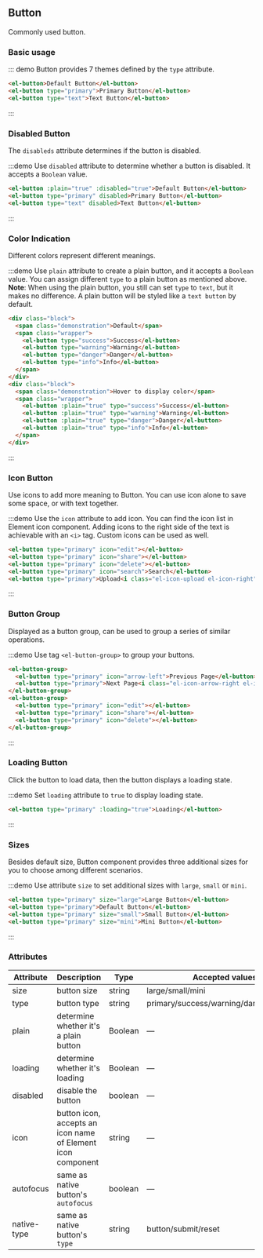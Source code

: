 <script>
  import { addClass } from 'wind-dom/src/class';
  export default {
    data() {
      return {
        isLoading: false,
        isLoading2: false
      };
    },
    methods: {
      handleClick(event) {
        console.log(event);
        alert('button clicked!');
      }
    },
    mounted() {
      this.$nextTick(() => {
        let demos = document.querySelectorAll('.source');
        let thirdDemo = demos[2];
        addClass(thirdDemo, 'intro-block');
      });
    }
  }
</script>

## Button

Commonly used button.

### Basic usage

::: demo Button provides 7 themes defined by the `type` attribute.

```html
<el-button>Default Button</el-button>
<el-button type="primary">Primary Button</el-button>
<el-button type="text">Text Button</el-button>
```
:::

### Disabled Button

The `disableds` attribute determines if the button is disabled.

:::demo Use `disabled` attribute to determine whether a button is disabled. It accepts a `Boolean` value.

```html
<el-button :plain="true" :disabled="true">Default Button</el-button>
<el-button type="primary" disabled>Primary Button</el-button>
<el-button type="text" disabled>Text Button</el-button>
```
:::

### Color Indication

Different colors represent different meanings.

:::demo Use `plain` attribute to create a plain button, and it accepts a `Boolean` value. You can assign different `type` to a plain button as mentioned above. **Note**: When using the plain button, you still can set `type` to `text`, but it makes no difference. A plain button will be styled like a `text button` by default.
```html
<div class="block">
  <span class="demonstration">Default</span>
  <span class="wrapper">
    <el-button type="success">Success</el-button>
    <el-button type="warning">Warning</el-button>
    <el-button type="danger">Danger</el-button>
    <el-button type="info">Info</el-button>
  </span>
</div>
<div class="block">
  <span class="demonstration">Hover to display color</span>
  <span class="wrapper">
    <el-button :plain="true" type="success">Success</el-button>
    <el-button :plain="true" type="warning">Warning</el-button>
    <el-button :plain="true" type="danger">Danger</el-button>
    <el-button :plain="true" type="info">Info</el-button>
  </span>
</div>
```
:::

### Icon Button 

Use icons to add more meaning to Button. You can use icon alone to save some space, or with text together.

:::demo Use the `icon` attribute to add icon. You can find the icon list in Element icon component. Adding icons to the right side of the text is achievable with an `<i>` tag. Custom icons can be used as well.

```html
<el-button type="primary" icon="edit"></el-button>
<el-button type="primary" icon="share"></el-button>
<el-button type="primary" icon="delete"></el-button>
<el-button type="primary" icon="search">Search</el-button>
<el-button type="primary">Upload<i class="el-icon-upload el-icon-right"></i></el-button>
```
:::

### Button Group

Displayed as a button group, can be used to group a series of similar operations.

:::demo Use tag `<el-button-group>` to group your buttons.

```html
<el-button-group>
  <el-button type="primary" icon="arrow-left">Previous Page</el-button>
  <el-button type="primary">Next Page<i class="el-icon-arrow-right el-icon-right"></i></el-button>
</el-button-group>
<el-button-group>
  <el-button type="primary" icon="edit"></el-button>
  <el-button type="primary" icon="share"></el-button>
  <el-button type="primary" icon="delete"></el-button>
</el-button-group>
```
:::

### Loading Button

Click the button to load data, then the button displays a loading state.

:::demo Set `loading` attribute to `true` to display loading state.

```html
<el-button type="primary" :loading="true">Loading</el-button>
```
:::

### Sizes

Besides default size, Button component provides three additional sizes for you to choose among different scenarios.

:::demo Use attribute `size` to set additional sizes with `large`, `small` or `mini`.

```html
<el-button type="primary" size="large">Large Button</el-button>
<el-button type="primary">Default Button</el-button>
<el-button type="primary" size="small">Small Button</el-button>
<el-button type="primary" size="mini">Mini Button</el-button>
```
:::

### Attributes
| Attribute      | Description    | Type      | Accepted values       | Default   |
|---------- |-------- |---------- |-------------  |-------- |
| size     | button size   | string  |   large/small/mini            |    —     |
| type     | button type   | string    |   primary/success/warning/danger/info/text |     —    |
| plain     | determine whether it's a plain button   | Boolean    | — | false   |
| loading   | determine whether it's loading   | Boolean    | — | false   |
| disabled  | disable the button    | boolean   | —   | false   |
| icon  | button icon, accepts an icon name of Element icon component | string   |  —  |  —  |
| autofocus  | same as native button's `autofocus` | boolean   |  —  |  false  |
| native-type | same as native button's `type` | string | button/submit/reset | button |